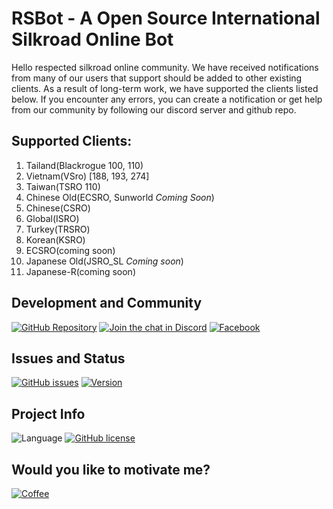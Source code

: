 # RSBot - A Open Source International Silkroad Online Bot

Hello respected silkroad online community. We have received notifications from many of our users that support should be added to other existing clients. As a result of long-term work, we have supported the clients listed below. If you encounter any errors, you can create a notification or get help from our community by following our discord server and github repo.

## Supported Clients:

1. Tailand(Blackrogue 100, 110)
2. Vietnam(VSro) [188, 193, 274]
3. Taiwan(TSRO 110)
4. Chinese Old(ECSRO, Sunworld *Coming Soon*)
5. Chinese(CSRO)
6. Global(ISRO)
7. Turkey(TRSRO)
8. Korean(KSRO)
9. ECSRO(coming soon)
10. Japanese Old(JSRO_SL *Coming soon*)
11. Japanese-R(coming soon)

## Development and Community
[![GitHub Repository](https://img.shields.io/badge/github-sdclowen/rsbot-green.svg)](https://github.com/SDClowen/RSBot)
[![Join the chat in Discord](https://img.shields.io/discord/454345032846016515.svg)](https://discord.gg/GwecXfcKTk)
[![Facebook](https://img.shields.io/badge/facebook-page%20-blue)](https://www.facebook.com/rsbotofficial/)

## Issues and Status
[![GitHub issues](https://img.shields.io/github/issues/sdclowen/rsbot.svg)](https://github.com/sdclowen/rsbot/issues)
[![Version](https://img.shields.io/badge/version-v1.8b-maroon.svg)](https://github.com/SDClowen/RSBot)

## Project Info
![Language](https://img.shields.io/badge/language-CSharp-blue.svg)
[![GitHub license](https://img.shields.io/badge/License-GPLv3-blue.svg)](https://github.com/SDClowen/RSBot/blob/master/LICENSE)

## Would you like to motivate me?
[![Coffee](https://img.shields.io/badge/Buy_Me_A_Coffee-FFDD00?style=for-the-badge&logo=buy-me-a-coffee&logoColor=black)](https://buymeacoffee.com/sdclowen)
